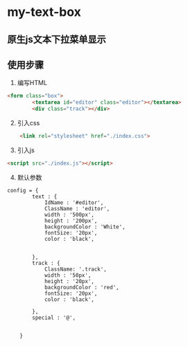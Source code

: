 # my-text-box

## 原生js文本下拉菜单显示  
## 使用步骤  
1. 编写HTML  
~~~html
<form class="box">
        <textarea id="editor" class="editor"></textarea>
        <div class="track"></div>  
~~~
2. 引入css  
~~~html
    <link rel="stylesheet" href="./index.css">
~~~
3. 引入js
~~~html
<script src="./index.js"></script>
~~~

4. 默认参数
~~~jscript
config = {
        text : {
            IdName : '#editor',
            ClassName : 'editor',
            width : '500px',
            height : '200px',
            backgroundColor : 'White',
            fontSize: '20px',
            color : 'black',

            
        },
        track : {
            ClassName: '.track',
            width : '50px',
            height : '20px',
            backgroundColor : 'red',
            fontSize: '20px',
            color : 'black',

        },
        special : '@',


    }
~~~
